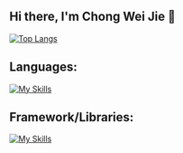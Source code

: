 ## Hi there, I'm Chong Wei Jie 👋

[![Top Langs](https://github-readme-stats.vercel.app/api/top-langs/?username=Cwjiee&layout=compact)](https://github.com/anuraghazra/github-readme-stats)

## Languages:
[![My Skills](https://skillicons.dev/icons?i=c,cpp,html,css,sass,js,ruby)](https://skillicons.dev)
## Framework/Libraries:
[![My Skills](https://skillicons.dev/icons?i=rails,bootstrap,sqlite,tailwind)](https://skillicons.dev)

